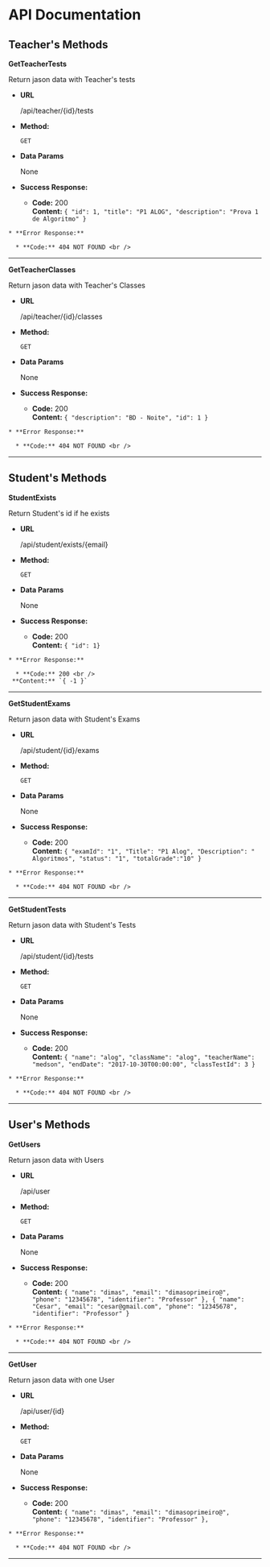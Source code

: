 # API Documentation

## Teacher's Methods

**GetTeacherTests**

   Return jason data with Teacher's tests

   * **URL**

     /api/teacher/{id}/tests

   * **Method:**

     `GET`
  
   * **Data Params**

      None

   * **Success Response:**

     * **Code:** 200 <br />
     **Content:** `{ "id": 1, "title": "P1 ALOG", "description": "Prova 1 de Algoritmo" }`
 
    * **Error Response:**

      * **Code:** 404 NOT FOUND <br />
---
**GetTeacherClasses**

   Return jason data with Teacher's Classes

   * **URL**

     /api/teacher/{id}/classes

   * **Method:**

     `GET`
  
   * **Data Params**

      None

   * **Success Response:**

     * **Code:** 200 <br />
     **Content:** `{ "description": "BD - Noite", "id": 1 }`
 
    * **Error Response:**

      * **Code:** 404 NOT FOUND <br />
---
## Student's Methods

**StudentExists**

   Return Student's id if he exists

   * **URL**

     /api/student/exists/{email}

   * **Method:**

     `GET`
  
   * **Data Params**

      None

   * **Success Response:**

     * **Code:** 200 <br />
     **Content:** `{ "id": 1}`
 
    * **Error Response:**

      * **Code:** 200 <br />
     **Content:** `{ -1 }`
---
**GetStudentExams**

   Return jason data with Student's Exams

   * **URL**

     /api/student/{id}/exams

   * **Method:**

     `GET`
  
   * **Data Params**

      None

   * **Success Response:**

     * **Code:** 200 <br />
     **Content:** `{ "examId": "1", "Title": "P1 Alog", "Description": " Algoritmos", "status": "1", "totalGrade":"10" }`
 
    * **Error Response:**

      * **Code:** 404 NOT FOUND <br />
---     
**GetStudentTests**

   Return jason data with Student's Tests

   * **URL**

     /api/student/{id}/tests

   * **Method:**

     `GET`
  
   * **Data Params**

      None

   * **Success Response:**

     * **Code:** 200 <br />
     **Content:** `{
      "name": "alog",
      "className": "alog",
      "teacherName": "medson",
      "endDate": "2017-10-30T00:00:00",
      "classTestId": 3
      }`
 
    * **Error Response:**

      * **Code:** 404 NOT FOUND <br />
 ---     
 ## User's Methods
 
 **GetUsers**

   Return jason data with Users

   * **URL**

     /api/user

   * **Method:**

     `GET`
  
   * **Data Params**

      None

   * **Success Response:**

     * **Code:** 200 <br />
     **Content:** `{
      "name": "dimas",
      "email": "dimasoprimeiro@",
      "phone": "12345678",
      "identifier": "Professor"
      },
      {
      "name": "Cesar",
      "email": "cesar@gmail.com",
      "phone": "12345678",
      "identifier": "Professor"
      }`
 
    * **Error Response:**

      * **Code:** 404 NOT FOUND <br />
---
 **GetUser**

   Return jason data with one User

   * **URL**

     /api/user/{id}

   * **Method:**

     `GET`
  
   * **Data Params**

      None

   * **Success Response:**

     * **Code:** 200 <br />
     **Content:** `{
      "name": "dimas",
      "email": "dimasoprimeiro@",
      "phone": "12345678",
      "identifier": "Professor"
      },`
 
    * **Error Response:**

      * **Code:** 404 NOT FOUND <br />
---
      
 
